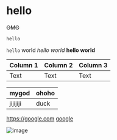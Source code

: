 # hello
~~OMG~~
```
hello
```
`hello` world
*hello world*
**hello world**


| Column 1 | Column 2 | Column 3 |
| -------- | -------- | -------- |
| Text     | Text     | Text     |

|mygod|ohoho|
|------|------|
|jijijiji|duck|

<https://google.com>
[google](https://google.com)

![image](https://2.bp.blogspot.com/-hQ-F0T9x1Wo/WZgYEvhD5aI/AAAAAAAADKg/EbWqpwqlQA40FuyyGvYQcHj25b4UImV6ACLcBGAs/s1600/darkdragoonforte%2B%25282%2529.jpg)